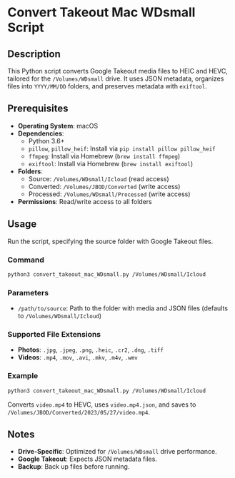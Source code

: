 # Convert Takeout Mac WDsmall Script

## Description
This Python script converts Google Takeout media files to HEIC and HEVC, tailored for the `/Volumes/WDsmall` drive. It uses JSON metadata, organizes files into `YYYY/MM/DD` folders, and preserves metadata with `exiftool`.

## Prerequisites
- **Operating System**: macOS
- **Dependencies**:
  - Python 3.6+
  - `pillow`, `pillow_heif`: Install via `pip install pillow pillow_heif`
  - `ffmpeg`: Install via Homebrew (`brew install ffmpeg`)
  - `exiftool`: Install via Homebrew (`brew install exiftool`)
- **Folders**:
  - Source: `/Volumes/WDsmall/Icloud` (read access)
  - Converted: `/Volumes/JBOD/Converted` (write access)
  - Processed: `/Volumes/WDsmall/Processed` (write access)
- **Permissions**: Read/write access to all folders

## Usage
Run the script, specifying the source folder with Google Takeout files.

### Command
```bash
python3 convert_takeout_mac_WDsmall.py /Volumes/WDsmall/Icloud
```

### Parameters
- `/path/to/source`: Path to the folder with media and JSON files (defaults to `/Volumes/WDsmall/Icloud`)

### Supported File Extensions
- **Photos**: `.jpg`, `.jpeg`, `.png`, `.heic`, `.cr2`, `.dng`, `.tiff`
- **Videos**: `.mp4`, `.mov`, `.avi`, `.mkv`, `.m4v`, `.wmv`

### Example
```bash
python3 convert_takeout_mac_WDsmall.py /Volumes/WDsmall/Icloud
```
Converts `video.mp4` to HEVC, uses `video.mp4.json`, and saves to `/Volumes/JBOD/Converted/2023/05/27/video.mp4`.

## Notes
- **Drive-Specific**: Optimized for `/Volumes/WDsmall` drive performance.
- **Google Takeout**: Expects JSON metadata files.
- **Backup**: Back up files before running.
